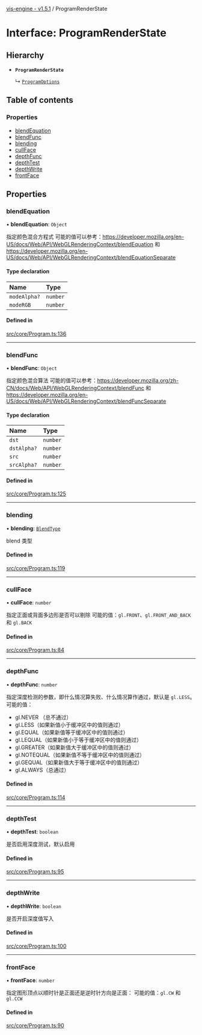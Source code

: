 [vis-engine - v1.5.1](../index.md) / ProgramRenderState

# Interface: ProgramRenderState

## Hierarchy

- **`ProgramRenderState`**

  ↳ [`ProgramOptions`](ProgramOptions.md)

## Table of contents

### Properties

- [blendEquation](ProgramRenderState.md#blendequation)
- [blendFunc](ProgramRenderState.md#blendfunc)
- [blending](ProgramRenderState.md#blending)
- [cullFace](ProgramRenderState.md#cullface)
- [depthFunc](ProgramRenderState.md#depthfunc)
- [depthTest](ProgramRenderState.md#depthtest)
- [depthWrite](ProgramRenderState.md#depthwrite)
- [frontFace](ProgramRenderState.md#frontface)

## Properties

### blendEquation

• **blendEquation**: `Object`

指定颜色混合方程式
可能的值可以参考：https://developer.mozilla.org/en-US/docs/Web/API/WebGLRenderingContext/blendEquation 和 https://developer.mozilla.org/en-US/docs/Web/API/WebGLRenderingContext/blendEquationSeparate

#### Type declaration

| Name | Type |
| :------ | :------ |
| `modeAlpha?` | `number` |
| `modeRGB` | `number` |

#### Defined in

[src/core/Program.ts:136](https://github.com/sakitam-gis/vis-engine/blob/7b15dbb/src/core/Program.ts#L136)

___

### blendFunc

• **blendFunc**: `Object`

指定颜色混合算法
可能的值可以参考：https://developer.mozilla.org/zh-CN/docs/Web/API/WebGLRenderingContext/blendFunc 和 https://developer.mozilla.org/en-US/docs/Web/API/WebGLRenderingContext/blendFuncSeparate

#### Type declaration

| Name | Type |
| :------ | :------ |
| `dst` | `number` |
| `dstAlpha?` | `number` |
| `src` | `number` |
| `srcAlpha?` | `number` |

#### Defined in

[src/core/Program.ts:125](https://github.com/sakitam-gis/vis-engine/blob/7b15dbb/src/core/Program.ts#L125)

___

### blending

• **blending**: [`BlendType`](../enums/BlendType.md)

blend 类型

#### Defined in

[src/core/Program.ts:119](https://github.com/sakitam-gis/vis-engine/blob/7b15dbb/src/core/Program.ts#L119)

___

### cullFace

• **cullFace**: `number`

指定正面或背面多边形是否可以剔除
可能的值：`gl.FRONT`、`gl.FRONT_AND_BACK` 和 `gl.BACK`

#### Defined in

[src/core/Program.ts:84](https://github.com/sakitam-gis/vis-engine/blob/7b15dbb/src/core/Program.ts#L84)

___

### depthFunc

• **depthFunc**: `number`

指定深度检测的参数，即什么情况算失败、什么情况算作通过，默认是 `gl.LESS`。
可能的值：
- gl.NEVER （总不通过）
- gl.LESS（如果新值小于缓冲区中的值则通过）
- gl.EQUAL（如果新值等于缓冲区中的值则通过）
- gl.LEQUAL（如果新值小于等于缓冲区中的值则通过）
- gl.GREATER（如果新值大于缓冲区中的值则通过）
- gl.NOTEQUAL（如果新值不等于缓冲区中的值则通过）
- gl.GEQUAL（如果新值大于等于缓冲区中的值则通过）
- gl.ALWAYS（总通过）

#### Defined in

[src/core/Program.ts:114](https://github.com/sakitam-gis/vis-engine/blob/7b15dbb/src/core/Program.ts#L114)

___

### depthTest

• **depthTest**: `boolean`

是否启用深度测试，默认启用

#### Defined in

[src/core/Program.ts:95](https://github.com/sakitam-gis/vis-engine/blob/7b15dbb/src/core/Program.ts#L95)

___

### depthWrite

• **depthWrite**: `boolean`

是否开启深度值写入

#### Defined in

[src/core/Program.ts:100](https://github.com/sakitam-gis/vis-engine/blob/7b15dbb/src/core/Program.ts#L100)

___

### frontFace

• **frontFace**: `number`

指定图形顶点以顺时针是正面还是逆时针方向是正面：
可能的值：`gl.CW` 和 `gl.CCW`

#### Defined in

[src/core/Program.ts:90](https://github.com/sakitam-gis/vis-engine/blob/7b15dbb/src/core/Program.ts#L90)
